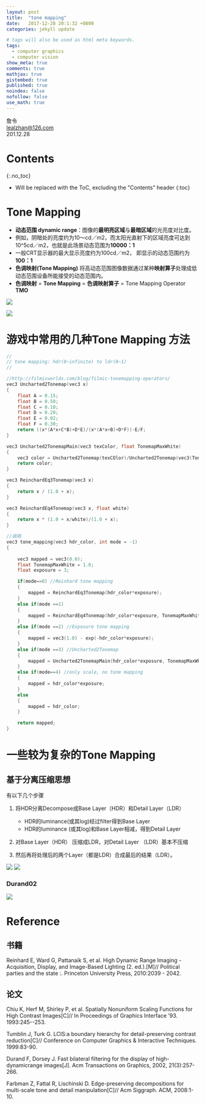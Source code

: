 ```yaml
---
layout: post
title:  "tone mapping"
date:   2017-12-28 20:1:32 +0800
categories: jekyll update

# tags will also be used as html meta keywords.
tags:
  - computer graphics
  - computer vision
show_meta: true
comments: true
mathjax: true
gistembed: true
published: true
noindex: false
nofollow: false
use_math: true
---
```


詹令   
lealzhan@126.com    
201.12.28   

# Contents 
{:.no_toc}

* Will be replaced with the ToC, excluding the "Contents" header
{:toc}


# Tone Mapping


- **动态范围 dynamic range**：图像的**最明亮区域**与**最暗区域**的光亮度对比度。
- 例如，阴暗处的亮度约为10～cd／m2，而太阳光直射下的区域亮度可达到10^5cd／m2，也就是此场景动态范围为**10000：1** 
- 一般CRT显示器的最大显示亮度约为100cd／m2， 即显示的动态范围约为**100：1** 
- **色调映射(Tone Mapping)** 将高动态范围图像数据通过某种**映射算子**处理成低动态范围设备所能接受的动态范围内。
- **色调映射** = **Tone Mapping** = **色调映射算子** = Tone Mapping Operator  **TMO**

![](https://raw.githubusercontent.com/lealzhan/lealzhan.github.io/master/_pictures/2017-12-28-tone-mapping-0.png)


![](https://raw.githubusercontent.com/lealzhan/lealzhan.github.io/master/_pictures/2017-12-28-tone-mapping-1.png)




# 游戏中常用的几种Tone Mapping 方法

``` c
//
// tone mapping: hdr(0~infinite) to ldr(0~1)
//

//http://filmicworlds.com/blog/filmic-tonemapping-operators/
vec3 Uncharted2Tonemap(vec3 x)
{
	float A = 0.15;
	float B = 0.50;
	float C = 0.10;
	float D = 0.20;
	float E = 0.02;
	float F = 0.30;
    return ((x*(A*x+C*B)+D*E)/(x*(A*x+B)+D*F))-E/F;
}

vec3 Uncharted2TonemapMain(vec3 texColor, float TonemapMaxWhite)
{
	vec3 color = Uncharted2Tonemap(texCOlor)/Uncharted2Tonemap(vec3(TonemapMaxWhite));
	return color;
}

vec3 ReinchardEq3Tonemap(vec3 x)
{
	return x / (1.0 + x);
}

vec3 ReinchardEq4Tonemap(vec3 x, float white)
{
	return x * (1.0 + x/white)/(1.0 + x);
}
```
``` c
//调用
vec3 tone_mapping(vec3 hdr_color, int mode = -1)
{
	
	vec3 mapped = vec3(0.0);	
	float TonemapMaxWhite = 1.8;
	float exposure = 3;

	if(mode==0) //Reinhard tone mapping
	{
		mapped = ReinchardEq3Tonemap(hdr_color*exposure);
	}
	else if(mode ==1)
	{
		mapped = ReinchardEq4Tonemap(hdr_color*exposure, TonemapMaxWhite);
	}
	else if(mode ==2) //Exposure tone mapping
	{
		mapped = vec3(1.0) - exp(-hdr_color*exposure);
	}
	else if(mode ==3) //Uncharted2Tonemap
	{
		mapped = Uncharted2TonemapMain(hdr_color*exposure, TonemapMaxWhite);
	}
	else if(mode==4) //only scale, no tone mapping
	{
		mapped = hdr_color*exposure;
	}
	else
	{
		mapped = hdr_color;
	}

	return mapped;
}
```

# 一些较为复杂的Tone Mapping


## 基于分离压缩思想

有以下几个步骤
1. 将HDR分离Decompose成Base Layer（HDR）和Detail Layer（LDR）
	- HDR的luminance(或其log)经过filter得到Base Layer
	- HDR的luminance (或其log)和Base Layer相减，得到Detail Layer

2. 对Base Layer（HDR） 压缩成LDR，对Detail Layer （LDR）基本不压缩
3. 然后再将处理后的两个Layer（都是LDR）合成最后的结果（LDR）。

![](https://raw.githubusercontent.com/lealzhan/lealzhan.github.io/master/_pictures/2017-12-28-tone-mapping-3.png)
![](https://raw.githubusercontent.com/lealzhan/lealzhan.github.io/master/_pictures/2017-12-28-tone-mapping-4.png)

### Durand02

![](https://raw.githubusercontent.com/lealzhan/lealzhan.github.io/master/_pictures/2017-12-28-tone-mapping-2.png)



# Reference

## 书籍
Reinhard E, Ward G, Pattanaik S, et al. High Dynamic Range Imaging - Acquisition, Display, and Image-Based Lighting (2. ed.).[M]// Political parties and the state :. Princeton University Press, 2010:2039 - 2042.

## 论文

Chiu K, Herf M, Shirley P, et al. Spatially Nonuniform Scaling Functions for
High Contrast Images[C]// In Proceedings of Graphics Interface ’93.
1993:245--253.

Tumblin J, Turk G. LCIS:a boundary hierarchy for detail-preserving contrast
reduction[C]// Conference on Computer Graphics & Interactive Techniques.
1999:83-90.

Durand F, Dorsey J. Fast bilateral filtering for the display of high-dynamicrange images[J]. Acm Transactions on Graphics, 2002, 21(3):257-266.

Farbman Z, Fattal R, Lischinski D. Edge-preserving decompositions for
multi-scale tone and detail manipulation[C]// Acm Siggraph. ACM, 2008:1-
10.
